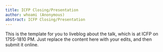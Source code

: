 ```yaml
---
title: ICFP Closing/Presentation
author: whoami (Anonymous)
abstract: ICFP Closing/Presentation
---
```


This is the template for you to liveblog about the talk,
which is at ICFP on 1755-1810 PM.  Just replace the content here
with your edits, and then submit it online.
